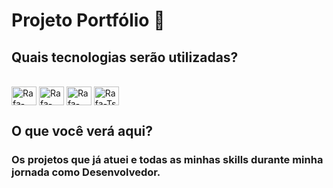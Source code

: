 # Projeto Portfólio 🚀

## Quais tecnologias serão utilizadas?

<div  style="display: inline_block"><br>
    <!-- nextjs -->
<img  align="center" alt="Rafa-NextJs" height="30" width="40" src="https://cdn.jsdelivr.net/gh/devicons/devicon/icons/nextjs/nextjs-original.svg">
    <!-- react -->
<img  align="center" alt="Rafa-React" height="30" width="40" src="https://cdn.jsdelivr.net/gh/devicons/devicon/icons/react/react-original.svg">
    <!-- redux --> 
<img  align="center" alt="Rafa-Redux" height="30" width="40" src="https://cdn.jsdelivr.net/gh/devicons/devicon/icons/redux/redux-original.svg">
    <!-- typescript -->
<img  align="center" alt="Rafa-Ts" height="30" width="40" src="https://cdn.jsdelivr.net/gh/devicons/devicon/icons/typescript/typescript-original.svg">
    <!-- tailwind -->


>

</div>

## O que você verá aqui?

### Os projetos que já atuei e todas as minhas skills durante minha jornada como Desenvolvedor.
